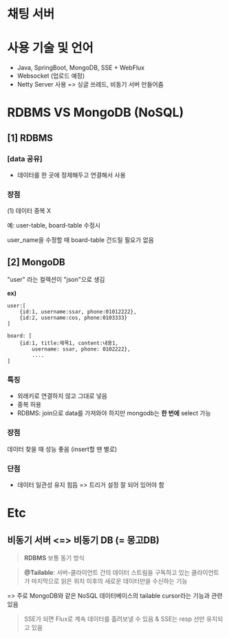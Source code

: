 # **채팅 서버**

# 사용 기술 및 언어
- Java, SpringBoot, MongoDB, SSE + WebFlux
- Websocket (업로드 예정)
- Netty Server 사용 => 싱글 쓰레드, 비동기 서버 만들어줌 

# RDBMS VS MongoDB (NoSQL)
##  **[1] RDBMS**
### **[data 공유]** 
- 데이터를 한 곳에 정제해두고 연결해서 사용

### **장점**
(1) 데이터 중복 X

예: user-table, board-table 수정시 

user_name을 수정할 때 board-table 건드릴 필요가 없음

## **[2] MongoDB**
"user" 라는 컬렉션이 "json"으로 생김


**ex)**
```
user:[
    {id:1, username:ssar, phone:01012222},
    {id:2, username:cos, phone:0103333}
]
```

```
board: [
    {id:1, title:제목1, content:내용1,
        username: ssar, phone: 0102222},
        ....
]
````

### **특징**
- 외래키로 연결하지 않고 그대로 넣음
- 중복 허용
- RDBMS: join으로 data를 가져와야 하지만 mongodb는 **한 번에** select 가능 

### **장점**
데이터 찾을 때 성능 좋음 (insert할 땐 별로)

### **단점**
- 데이터 일관성 유지 힘듬 => 트리거 설정 잘 되어 있어야 함

# Etc
## **비동기 서버 <=> 비동기 DB (= 몽고DB)**

> **RDBMS** 보통 동기 방식

> **@Tailable**: 서버-클라이언트 간의 데이터 스트림을 구독하고 있는 클라이언트가 마지막으로 읽은 위치 이후의 새로운 데이터만을 수신하는 기능 

=> 주로 MongoDB와 같은 NoSQL 데이터베이스의 tailable cursor라는 기능과 관련 있음

> SSE가 되면 Flux로 계속 데이터를 흘려보낼 수 있음 & SSE는 resp 선만 유지되고 있음 